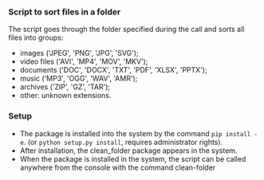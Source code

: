 ### Script to sort files in a folder

The script goes through the folder specified during the call and sorts all files into groups:

- images ('JPEG', 'PNG', 'JPG', 'SVG');
- video files ('AVI', 'MP4', 'MOV', 'MKV');
- documents ('DOC', 'DOCX', 'TXT', 'PDF', 'XLSX', 'PPTX');
- music ('MP3', 'OGG', 'WAV', 'AMR');
- archives ('ZIP', 'GZ', 'TAR');
- other: unknown extensions.

### Setup

- The package is installed into the system by the command `pip install -e`. (or `python setup.py install`, requires administrator rights).
- After installation, the clean_folder package appears in the system.
- When the package is installed in the system, the script can be called anywhere from the console with the command clean-folder